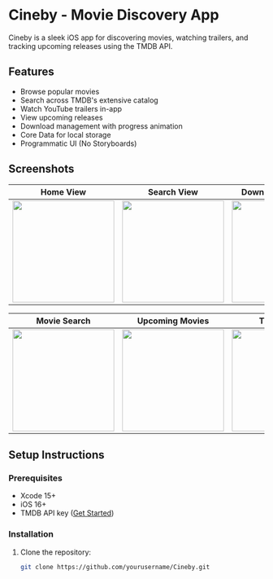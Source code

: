 # Cineby - Movie Discovery App

Cineby is a sleek iOS app for discovering movies, watching trailers, and tracking upcoming releases using the TMDB API.

## Features
- Browse popular movies
- Search across TMDB's extensive catalog
- Watch YouTube trailers in-app
- View upcoming releases
- Download management with progress animation
- Core Data for local storage
- Programmatic UI (No Storyboards)

## Screenshots

| Home View | Search View | Download Animation |
|-----------|-------------|---------------------|
| <img src="https://github.com/user-attachments/assets/65ad5346-9b54-4adf-b13a-f52c8e2e8d74" width="200"> | <img src="https://github.com/user-attachments/assets/ed3ef941-f47c-45a9-9a24-a40f40e02538" width="200"> | <img src="https://github.com/user-attachments/assets/a6e5ed21-d56b-4abc-8cd3-1065f49ef3c4" width="200"> |

| Movie Search | Upcoming Movies | Trailer View |
|--------------|-----------------|--------------|
| <img src="https://github.com/user-attachments/assets/8a8c3d48-d758-4e3b-a72b-93a87e5cb490" width="200"> | <img src="https://github.com/user-attachments/assets/26dc8d48-d7eb-4a31-9c17-8dd8a6fb0a0b" width="200"> | <img src="https://github.com/user-attachments/assets/60e365ee-410d-4259-a647-8967317f1333" width="200"> |

## Setup Instructions

### Prerequisites
- Xcode 15+
- iOS 16+
- TMDB API key ([Get Started](https://developer.themoviedb.org/docs/getting-started))

### Installation
1. Clone the repository:
   ```bash
   git clone https://github.com/yourusername/Cineby.git
